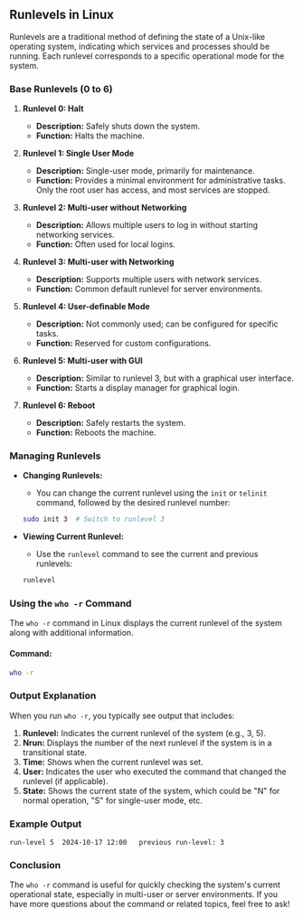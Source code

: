

## **Runlevels in Linux**

Runlevels are a traditional method of defining the state of a Unix-like operating system, indicating which services and processes should be running. Each runlevel corresponds to a specific operational mode for the system.

### **Base Runlevels (0 to 6)**

1. **Runlevel 0: Halt**
   - **Description:** Safely shuts down the system.
   - **Function:** Halts the machine.

2. **Runlevel 1: Single User Mode**
   - **Description:** Single-user mode, primarily for maintenance.
   - **Function:** Provides a minimal environment for administrative tasks. Only the root user has access, and most services are stopped.

3. **Runlevel 2: Multi-user without Networking**
   - **Description:** Allows multiple users to log in without starting networking services.
   - **Function:** Often used for local logins.

4. **Runlevel 3: Multi-user with Networking**
   - **Description:** Supports multiple users with network services.
   - **Function:** Common default runlevel for server environments.

5. **Runlevel 4: User-definable Mode**
   - **Description:** Not commonly used; can be configured for specific tasks.
   - **Function:** Reserved for custom configurations.

6. **Runlevel 5: Multi-user with GUI**
   - **Description:** Similar to runlevel 3, but with a graphical user interface.
   - **Function:** Starts a display manager for graphical login.

7. **Runlevel 6: Reboot**
   - **Description:** Safely restarts the system.
   - **Function:** Reboots the machine.

### **Managing Runlevels**

- **Changing Runlevels:**
   - You can change the current runlevel using the `init` or `telinit` command, followed by the desired runlevel number:
   ```bash
   sudo init 3  # Switch to runlevel 3
   ```

- **Viewing Current Runlevel:**
   - Use the `runlevel` command to see the current and previous runlevels:
   ```bash
   runlevel
   ```

### **Using the `who -r` Command**

The `who -r` command in Linux displays the current runlevel of the system along with additional information.

#### **Command:**
```bash
who -r
```

### **Output Explanation**

When you run `who -r`, you typically see output that includes:

1. **Runlevel:** Indicates the current runlevel of the system (e.g., 3, 5).
2. **Nrun:** Displays the number of the next runlevel if the system is in a transitional state.
3. **Time:** Shows when the current runlevel was set.
4. **User:** Indicates the user who executed the command that changed the runlevel (if applicable).
5. **State:** Shows the current state of the system, which could be "N" for normal operation, "S" for single-user mode, etc.

### **Example Output**
```
run-level 5  2024-10-17 12:00   previous run-level: 3
```

### **Conclusion**

The `who -r` command is useful for quickly checking the system's current operational state, especially in multi-user or server environments. If you have more questions about the command or related topics, feel free to ask!

